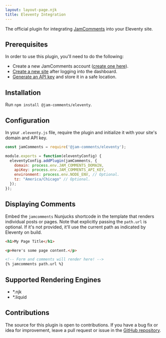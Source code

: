 ```yaml
---
layout: layout-page.njk
title: Eleventy Integration
---
```


The official plugin for integrating [JamComments](https://jamcomments.com) into your Eleventy site.

## Prerequisites

In order to use this plugin, you'll need to do the following:

- Create a new JamComments account ([create one here](https://go.jamcomments.com/register)).
- [Create a new site](https://go.jamcomments.com/sites) after logging into the dashboard.
- [Generate an API key](https://go.jamcomments.com/settings) and store it in a safe location.

## Installation

Run `npm install @jam-comments/eleventy`.

## Configuration

In your `.eleventy.js` file, require the plugin and initialize it with your site's domain and API key.

```js
const jamComments = require('@jam-comments/eleventy');

module.exports = function(eleventyConfig) {
  eleventyConfig.addPlugin(jamComments, {
    domain: process.env.JAM_COMMENTS_DOMAIN,
    apiKey: process.env.JAM_COMMENTS_API_KEY,
    environment: process.env.NODE_ENV, // Optional.
    tz: "America/Chicago" // Optional.
  });
});
```

## Displaying Comments

Embed the `jamcomments` Nunjucks shortcode in the template that renders individual posts or pages. Note that explicitly passing the `path.url` is optional. If it's not provided, it'll use the current path as indicated by Eleventy on build.

```html
<h1>My Page Title</h1>

<p>Here's some page content.</p>

<!-- Form and comments will render here! -->
{% jamcomments path.url %}
```

## Supported Rendering Engines

- \*.njk
- \*.liquid

## Contributions

The source for this plugin is open to contributions. If you have a bug fix or idea for improvement, leave a pull request or issue in the [GitHub repository](https://github.com/alexmacarthur/jam-comments-javascript/tree/master/packages/eleventy).
